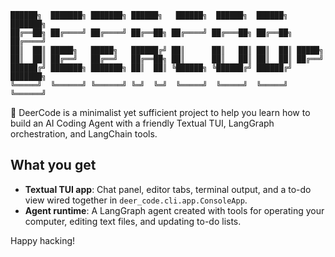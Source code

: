  ```plaintext
 ██████╗  ███████╗ ███████╗ ██████╗   ██████╗  ██████╗  ██████╗  ███████╗
 ██╔══██╗ ██╔════╝ ██╔════╝ ██╔══██╗ ██╔════╝ ██╔═══██╗ ██╔══██╗ ██╔════╝
 ██║  ██║ █████╗   █████╗   ██████╔╝ ██║      ██║   ██║ ██║  ██║ █████╗
 ██║  ██║ ██╔══╝   ██╔══╝   ██╔══██╗ ██║      ██║   ██║ ██║  ██║ ██╔══╝
 ██████╔╝ ███████╗ ███████╗ ██║  ██║ ╚██████╗ ╚██████╔╝ ██████╔╝ ███████╗
 ╚═════╝  ╚══════╝ ╚══════╝ ╚═╝  ╚═╝  ╚═════╝  ╚═════╝  ╚═════╝  ╚══════╝
 ```

🦌 DeerCode is a minimalist yet sufficient project to help you learn how to build an AI Coding Agent with a friendly Textual TUI, LangGraph orchestration, and LangChain tools.

## What you get
- **Textual TUI app**: Chat panel, editor tabs, terminal output, and a to-do view wired together in `deer_code.cli.app.ConsoleApp`.
- **Agent runtime**: A LangGraph agent created with tools for operating your computer, editing text files, and updating to-do lists.

Happy hacking!
